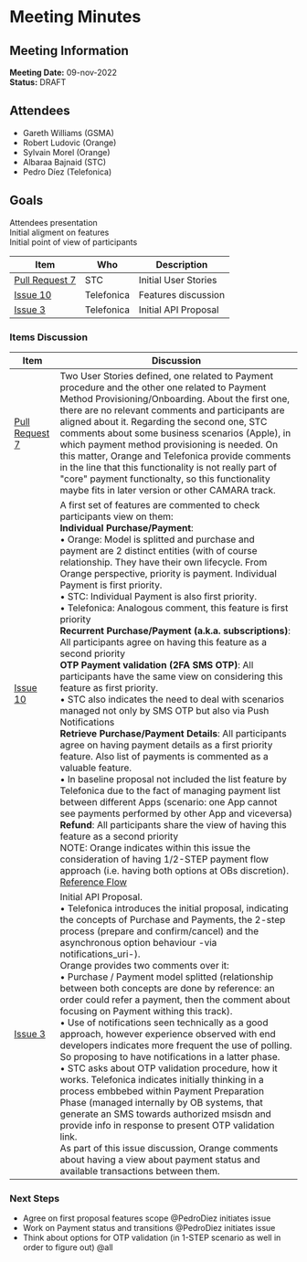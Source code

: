 # Meeting Minutes
## Meeting Information
**Meeting Date:** 09-nov-2022<br/>
**Status:** DRAFT

## Attendees
- Gareth Williams (GSMA) 
- Robert Ludovic (Orange)
- Sylvain Morel (Orange)
- Albaraa Bajnaid (STC)
- Pedro Díez (Telefonica)

## Goals
Attendees presentation </br>
Initial aligment on features </br>
Initial point of view of participants

Item | Who | Description
---- | ---- | ----
[Pull Request 7](https://github.com/camaraproject/CarrierBillingCheckOut/pull/7) | STC | Initial User Stories
[Issue 10](https://github.com/camaraproject/CarrierBillingCheckOut/issues/10) | Telefonica | Features discussion
[Issue 3](https://github.com/camaraproject/CarrierBillingCheckOut/issues/3) | Telefonica | Initial API Proposal

### Items Discussion

Item | Discussion
---- | ----
[Pull Request 7](https://github.com/camaraproject/CarrierBillingCheckOut/pull/7) | Two User Stories defined, one related to Payment procedure and the other one related to Payment Method Provisioning/Onboarding. About the first one, there are no relevant comments and participants are aligned about it. Regarding the second one, STC comments about some business scenarios (Apple), in which payment method provisioning is needed. On this matter, Orange and Telefonica provide comments in the line that this functionality is not really part of "core" payment functionalty, so this functionality maybe fits in later version or other CAMARA track.
[Issue 10](https://github.com/camaraproject/CarrierBillingCheckOut/issues/10) | A first set of features are commented to check participants view on them:<br/>**Individual Purchase/Payment**:<br/> • Orange: Model is splitted and purchase and payment are 2 distinct entities (with of course relationship. They have their own lifecycle. From Orange perspective, priority is payment. Individual Payment is first priority.<br/> • STC: Individual Payment is also first priority.<br/> • Telefonica: Analogous comment, this feature is first priority<br/>**Recurrent Purchase/Payment (a.k.a. subscriptions)**: All participants agree on having this feature as a second priority<br/>**OTP Payment validation (2FA SMS OTP)**: All participants have the same view on considering this feature as first priority.<br/> • STC also indicates the need to deal with scenarios managed not only by SMS OTP but also via Push Notifications<br/>**Retrieve Purchase/Payment Details**: All participants agree on having payment details as a first priority feature. Also list of payments is commented as a valuable feature.<br/> • In baseline proposal not included the list feature by Telefonica due to the fact of managing payment list between different Apps (scenario: one App cannot see payments performed by other App and viceversa)<br/>**Refund**: All participants share the view of having this feature as a second priority<br/>NOTE: Orange indicates within this issue the consideration of having 1/2-STEP payment flow approach (i.e. having both options at OBs discretion). [Reference Flow](https://github.com/camaraproject/CarrierBillingCheckOut/blob/main/documentation/SupportingDocuments/Carrier%20Billing%20sequence%20diagram.png)
[Issue 3](https://github.com/camaraproject/CarrierBillingCheckOut/issues/3) | Initial API Proposal.<br/> • Telefonica introduces the initial proposal, indicating the concepts of Purchase and Payments, the 2-step process (prepare and confirm/cancel) and the asynchronous option behaviour -via notifications_uri-).<br/> Orange provides two comments over it:<br/> • Purchase / Payment model splitted (relationship between both concepts are done by reference: an order could refer a payment, then the comment about focusing on Payment withing this track).<br/> • Use of notifications seen technically as a good approach, however experience observed with end developers indicates more frequent the use of polling. So proposing to have notifications in a latter phase.<br/> • STC asks about OTP validation procedure, how it works. Telefonica indicates initially thinking in a process embbebed within Payment Preparation Phase (managed internally by OB systems, that generate an SMS towards authorized msisdn and provide info in response to present OTP validation link.<br/> As part of this issue discussion, Orange comments about having a view about payment status and available transactions between them.

### Next Steps
- Agree on first proposal features scope @PedroDiez initiates issue
- Work on Payment status and transitions @PedroDiez initiates issue
- Think about options for OTP validation (in 1-STEP scenario as well in order to figure out) @all
